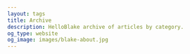 ```yaml
---
layout: tags
title: Archive
description: HelloBlake archive of articles by category.
og_type: website
og_image: images/blake-about.jpg 
---
```

